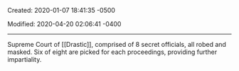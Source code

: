 Created: 2020-01-07 18:41:35 -0500

Modified: 2020-04-20 02:06:41 -0400

---

Supreme Court of [[Drastic]], comprised of 8 secret officials, all robed and masked. Six of eight are picked for each proceedings, providing further impartiality.

